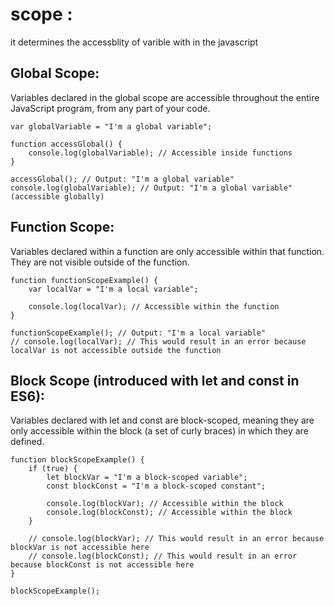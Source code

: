 # scope :

it determines the accessblity of varible with in the javascript

## Global Scope:

Variables declared in the global scope are accessible throughout the entire JavaScript program, from any part of your code.

```
var globalVariable = "I'm a global variable";

function accessGlobal() {
    console.log(globalVariable); // Accessible inside functions
}

accessGlobal(); // Output: "I'm a global variable"
console.log(globalVariable); // Output: "I'm a global variable" (accessible globally)

```

## Function Scope:

Variables declared within a function are only accessible within that function. They are not visible outside of the function.

```
function functionScopeExample() {
    var localVar = "I'm a local variable";

    console.log(localVar); // Accessible within the function
}

functionScopeExample(); // Output: "I'm a local variable"
// console.log(localVar); // This would result in an error because localVar is not accessible outside the function

```

## Block Scope (introduced with let and const in ES6):

Variables declared with let and const are block-scoped, meaning they are only accessible within the block (a set of curly braces) in which they are defined.

```
function blockScopeExample() {
    if (true) {
        let blockVar = "I'm a block-scoped variable";
        const blockConst = "I'm a block-scoped constant";

        console.log(blockVar); // Accessible within the block
        console.log(blockConst); // Accessible within the block
    }

    // console.log(blockVar); // This would result in an error because blockVar is not accessible here
    // console.log(blockConst); // This would result in an error because blockConst is not accessible here
}

blockScopeExample();

```
